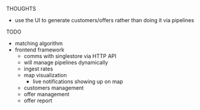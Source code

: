 THOUGHTS
* use the UI to generate customers/offers rather than doing it via pipelines

TODO
* matching algorithm
* frontend framework
    * comms with singlestore via HTTP API
    * will manage pipelines dynamically
    * ingest rates
    * map visualization
        * live notifications showing up on map
    * customers management
    * offer management
    * offer report